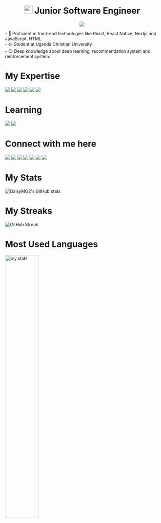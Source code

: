 <h1 align="center">
  <img src="https://media.giphy.com/media/hvRJCLFzcasrR4ia7z/giphy.gif" width="28">
  Junior Software Engineer
 
</h1>

<p align="center">
  <img src="https://github.com/anjiri1684/anjiri1684/blob/main/Logo.gif" />
</p>



<div>
- 🌱 Proficient in front-end technologies like React, React Native, Nextjs and JavaScript, HTML <br/>
- 👍 Student at Uganda Christian University <br/>
- 😉 Deep knowledge about deep learning, recommendation system and reinforcement system.</br>
</div>

# My Expertise

<img src='https://img.shields.io/badge/Python-FFD43B?style=for-the-badge&logo=python&logoColor=blue'> <img src='https://img.shields.io/badge/HTML5-E34F26?style=for-the-badge&logo=html5&logoColor=white'> <img src='https://img.shields.io/badge/JavaScript-323330?style=for-the-badge&logo=javascript&logoColor=F7DF1E'> <img src='https://img.shields.io/badge/React_Native-20232A?style=for-the-badge&logo=react&logoColor=61DAFB'> <img src='https://img.shields.io/badge/React-20232A?style=for-the-badge&logo=react&logoColor=61DAFB'> <img src=' https://img.shields.io/badge/Kotlin-B125EA?style=for-the-badge&logo=kotlin&logoColor=white'> 
 
# Learning
<img src='https://img.shields.io/badge/CISCO-1BA0D7?style=for-the-badge&logo=cisco&logoColor=white'> <img src='https://img.shields.io/badge/Codecademy-FFF0E5?style=for-the-badge&logo=codecademy&logoColor=303347'> 

# Connect with me here
<img src='https://img.shields.io/badge/GitHub-100000?style=for-the-badge&logo=github&logoColor=white'> <img src='https://img.shields.io/badge/Twitter-1DA1F2?style=for-the-badge&logo=twitter&logoColor=white'> <img src='https://img.shields.io/badge/X-000000?style=for-the-badge&logo=x&logoColor=white'> <img src='https://img.shields.io/badge/LinkedIn-0077B5?style=for-the-badge&logo=linkedin&logoColor=white'> <img src='https://img.shields.io/badge/Behance-0054F7?style=for-the-badge&logo=behance&logoColor=white'> <img src='https://img.shields.io/badge/Slack-4A154B?style=for-the-badge&logo=slack&logoColor=white'> <img src='https://img.shields.io/badge/Snapchat-FFFC00?style=for-the-badge&logo=snapchat&logoColor=white'>

# My Stats
![DaisyMO2's GitHub stats](https://github-readme-stats.vercel.app/api?username=DaisyMO2&show_icons=true&theme=radical) 

# My Streaks
![GitHub Streak](https://streak-stats.demolab.com?user=DaisyMO2&theme=radical) 

# Most Used Languages 
<img  alt="my stats" align = "left" width = "47%" src ="https://github-readme-stats.vercel.app/api/top-langs/?username=DaisyMO2&layout=compact&bg_color=ffffff00&text_color=ffffff"/> 
